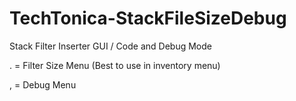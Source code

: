 # TechTonica-StackFileSizeDebug
Stack Filter Inserter GUI / Code and Debug Mode


. = Filter Size Menu (Best to use in inventory menu)

, = Debug Menu
